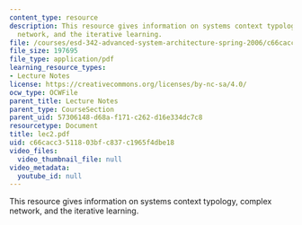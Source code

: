 ```yaml
---
content_type: resource
description: This resource gives information on systems context typology, complex
  network, and the iterative learning.
file: /courses/esd-342-advanced-system-architecture-spring-2006/c66cacc3511803bfc837c1965f4dbe18_lec2.pdf
file_size: 197695
file_type: application/pdf
learning_resource_types:
- Lecture Notes
license: https://creativecommons.org/licenses/by-nc-sa/4.0/
ocw_type: OCWFile
parent_title: Lecture Notes
parent_type: CourseSection
parent_uid: 57306148-d68a-f171-c262-d16e334dc7c8
resourcetype: Document
title: lec2.pdf
uid: c66cacc3-5118-03bf-c837-c1965f4dbe18
video_files:
  video_thumbnail_file: null
video_metadata:
  youtube_id: null
---
```

This resource gives information on systems context typology, complex network, and the iterative learning.
